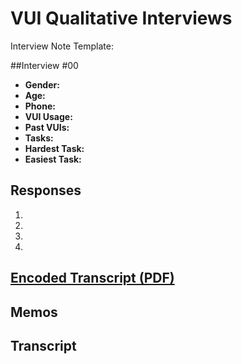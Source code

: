 # VUI Qualitative Interviews

Interview Note Template:

##Interview #00

- **Gender:**
- **Age:**
- **Phone:**
- **VUI Usage:**
- **Past VUIs:**
- **Tasks:**
- **Hardest Task:**
- **Easiest Task:**

## Responses
1.
2.
3.
4.

## [Encoded Transcript (PDF)](/pdfs/Interview-01-CODED.pdf)

## Memos

## Transcript
